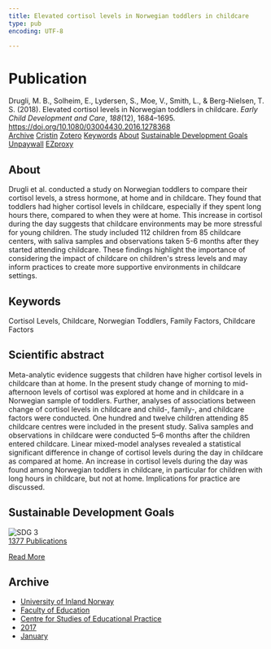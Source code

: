 ```yaml
---
title: Elevated cortisol levels in Norwegian toddlers in childcare
type: pub
encoding: UTF-8

---
```

<h1>Publication</h1>
<article id="csl-bib-container-GQH6HZP9" class="csl-bib-container">
  <div class="csl-bib-body"> <div class="csl-entry">Drugli, M. B., Solheim, E., Lydersen, S., Moe, V., Smith, L., &#38; Berg-Nielsen, T. S. (2018). Elevated cortisol levels in Norwegian toddlers in childcare. <i>Early Child Development and Care</i>, <i>188</i>(12), 1684–1695. <a href="https://doi.org/10.1080/03004430.2016.1278368">https://doi.org/10.1080/03004430.2016.1278368</a></div> </div>
  <div class="csl-bib-buttons">
    <a href="#taxonomy-article-GQH6HZP9" alt="archive" class="csl-bib-button">Archive</a>
    <a href="https://app.cristin.no/results/show.jsf?id=1435691" alt="Cristin" class="csl-bib-button">Cristin</a>
    <a href="http://zotero.org/groups/5881554/items/GQH6HZP9" alt="Zotero" class="csl-bib-button">Zotero</a>
    <a href="#keywords-article-GQH6HZP9" alt="keywords" class="csl-bib-button">Keywords</a>
    <a href="#about-article-GQH6HZP9" alt="about_pub" class="csl-bib-button">About</a>
    <a href="#sdg-article-GQH6HZP9" alt="sdg" class="csl-bib-button">Sustainable Development Goals</a>
    <a href="https://www.duo.uio.no/bitstream/handle/10852/64952/Main_manuscript_withauthors.pdf?sequence=5&amp;isAllowed=y" alt="Unpaywall" class="csl-bib-button">Unpaywall</a>
    <a href="https://www.duo.uio.no/bitstream/handle/10852/64952/Main_manuscript_withauthors.pdf?sequence=5&amp;isAllowed=y" alt="EZproxy" class="csl-bib-button">EZproxy</a>
  </div>
  <div id="csl-bib-meta-container-GQH6HZP9"></div>
</article>
<div id="csl-bib-meta-GQH6HZP9" class="csl-bib-meta">
  <article id="about-article-GQH6HZP9" class="about_pub-article">
    <h1>About</h1>
    Drugli et al. conducted a study on Norwegian toddlers to compare their cortisol levels, a stress hormone, at home and in childcare. They found that toddlers had higher cortisol levels in childcare, especially if they spent long hours there, compared to when they were at home. This increase in cortisol during the day suggests that childcare environments may be more stressful for young children. The study included 112 children from 85 childcare centers, with saliva samples and observations taken 5-6 months after they started attending childcare. These findings highlight the importance of considering the impact of childcare on children's stress levels and may inform practices to create more supportive environments in childcare settings.
  </article>
  <article id="keywords-article-GQH6HZP9" class="keywords-article">
    <h1>Keywords</h1>
    Cortisol Levels, Childcare, Norwegian Toddlers, Family Factors, Childcare Factors
  </article>
  <article id="abstract-article-GQH6HZP9" class="abstract-article">
    <h1>Scientific abstract</h1>
    Meta-analytic evidence suggests that children have higher cortisol levels in childcare than at home. In the present study change of morning to mid-afternoon levels of cortisol was explored at home and in childcare in a Norwegian sample of toddlers. Further, analyses of associations between change of cortisol levels in childcare and child-, family-, and childcare factors were conducted. One hundred and twelve children attending 85 childcare centres were included in the present study. Saliva samples and observations in childcare were conducted 5–6 months after the children entered childcare. Linear mixed-model analyses revealed a statistical significant difference in change of cortisol levels during the day in childcare as compared at home. An increase in cortisol levels during the day was found among Norwegian toddlers in childcare, in particular for children with long hours in childcare, but not at home. Implications for practice are discussed.
  </article>
  <article id="sdg-article-GQH6HZP9" class="sdg-article">
    <h1>Sustainable Development Goals</h1>
    <div class="sdg-container"><div id="sdg3" class="sdg">
        <img src="{{< params subfolder >}}images/sdg/sdg03_en.png" class="image" alt="SDG 3">
        <div class="sdg-overlay">
          <a href="{{< params subfolder >}}en/archive/?sdg=3#archive" class="sdg-publication-count"><span>1377</span> Publications</a>
          <p><a href="https://sdgs.un.org/goals/goal3" class="sdg-read-more">Read More</a></p>
        </div>
      </div></div>
  </article>
  <article id="taxonomy-article-GQH6HZP9" class="taxonomy-article">
    <h1>Archive</h1>
    <ul>
      <li><a href="{{< params subfolder >}}en/archive/?key=3DCRN523">University of Inland Norway</a></li>
      <li><a href="{{< params subfolder >}}en/archive/?key=WYNZA47F">Faculty of Education</a></li>
      <li><a href="{{< params subfolder >}}en/archive/?key=G3SEU2Z2">Centre for Studies of Educational Practice</a></li>
      <li><a href="{{< params subfolder >}}en/archive/?key=3KJKJQ9B">2017</a></li>
      <li><a href="{{< params subfolder >}}en/archive/?key=VFDK9LPX">January</a></li>
    </ul>
  </article>
</div>
